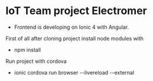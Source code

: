 # IoT Team project Electromer
- Frontend is developing on Ionic 4 with Angular.

First of all after cloning project install node modules with
- npm install

Run project with cordova
- ionic cordova run browser --livereload --external
